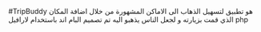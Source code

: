 #TripBuddy
 هو تطبيق لتسهيل الذهاب الى الاماكن المشهورة من خلال اضافة المكان الذي قمت بزيارته و لجعل الناس يذهبو اليه
 تم تصميم البام اند باستخدام لارافيل php
 
